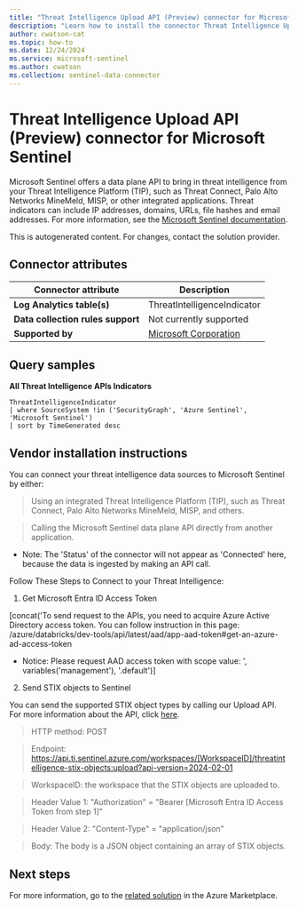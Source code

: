 ```yaml
---
title: "Threat Intelligence Upload API (Preview) connector for Microsoft Sentinel"
description: "Learn how to install the connector Threat Intelligence Upload API (Preview) to connect your data source to Microsoft Sentinel."
author: cwatson-cat
ms.topic: how-to
ms.date: 12/24/2024
ms.service: microsoft-sentinel
ms.author: cwatson
ms.collection: sentinel-data-connector
---
```


# Threat Intelligence Upload API (Preview) connector for Microsoft Sentinel

Microsoft Sentinel offers a data plane API to bring in threat intelligence from your Threat Intelligence Platform (TIP), such as Threat Connect, Palo Alto Networks MineMeld, MISP, or other integrated applications. Threat indicators can include IP addresses, domains, URLs, file hashes and email addresses. For more information, see the [Microsoft Sentinel documentation](https://go.microsoft.com/fwlink/p/?linkid=2269830&wt.mc_id=sentinel_dataconnectordocs_content_cnl_csasci).

This is autogenerated content. For changes, contact the solution provider.

## Connector attributes

| Connector attribute | Description |
| --- | --- |
| **Log Analytics table(s)** | ThreatIntelligenceIndicator<br/> |
| **Data collection rules support** | Not currently supported |
| **Supported by** | [Microsoft Corporation](https://support.microsoft.com/) |

## Query samples

**All Threat Intelligence APIs Indicators**

   ```kusto
ThreatIntelligenceIndicator 
   | where SourceSystem !in ('SecurityGraph', 'Azure Sentinel', 'Microsoft Sentinel')
   | sort by TimeGenerated desc
   ```



## Vendor installation instructions

You can connect your threat intelligence data sources to Microsoft Sentinel by either: 


>Using an integrated Threat Intelligence Platform (TIP), such as Threat Connect, Palo Alto Networks MineMeld, MISP, and others. 

>Calling the Microsoft Sentinel data plane API directly from another application. 
 - Note: The 'Status' of the connector will not appear as 'Connected' here, because the data is ingested by making an API call.

Follow These Steps to Connect to your Threat Intelligence: 

1. Get Microsoft Entra ID Access Token

[concat('To send request to the APIs, you need to acquire Azure Active Directory access token. You can follow instruction in this page: /azure/databricks/dev-tools/api/latest/aad/app-aad-token#get-an-azure-ad-access-token 
  - Notice: Please request AAD access token with scope value: ', variables('management'), '.default')]

2. Send STIX objects to Sentinel

You can send the supported STIX object types by calling our Upload API. For more information about the API, click [here](/azure/sentinel/upload-indicators-api). 

>HTTP method: POST 

>Endpoint: https://api.ti.sentinel.azure.com/workspaces/[WorkspaceID]/threatintelligence-stix-objects:upload?api-version=2024-02-01  

>WorkspaceID: the workspace that the STIX objects are uploaded to.  


>Header Value 1: "Authorization" = "Bearer [Microsoft Entra ID Access Token from step 1]" 


> Header Value 2: "Content-Type" = "application/json"  
 
>Body: The body is a JSON object containing an array of STIX objects.



## Next steps

For more information, go to the [related solution](https://azuremarketplace.microsoft.com/en-us/marketplace/apps/azuresentinel.azure-sentinel-solution-threatintelligence-taxii?tab=Overview) in the Azure Marketplace.
